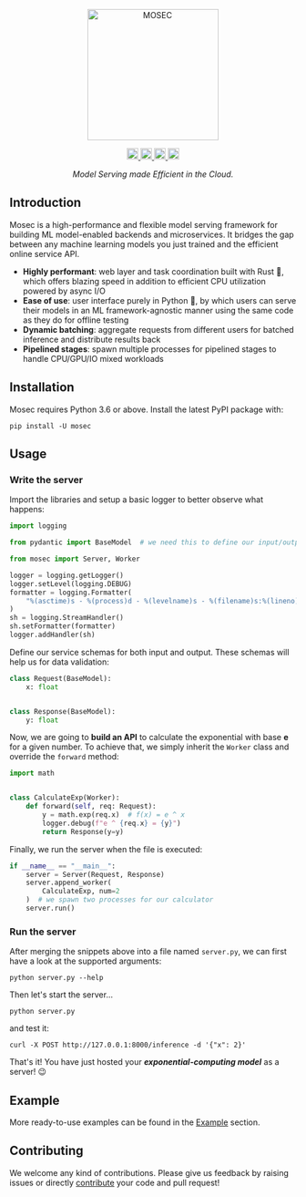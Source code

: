 <p align="center">
  <img src="https://user-images.githubusercontent.com/38581401/134487662-49733d45-2ba0-4c19-aa07-1f43fd35c453.png" height="230" alt="MOSEC" />
</p>

<p align="center">
  <a href="https://pypi.org/project/mosec/">
      <img src="https://badge.fury.io/py/mosec.svg" alt="PyPI version" height="20">
  </a>
  <a href="https://pepy.tech/project/mosec">
      <img src="https://pepy.tech/badge/mosec/month" alt="PyPi Downloads" height="20">
  </a>
  <a href="https://tldrlegal.com/license/apache-license-2.0-(apache-2.0)">
      <img src="https://img.shields.io/github/license/mosecorg/mosec" alt="License" height="20">
  </a>
  <a href="https://github.com/mosecorg/mosec/actions/workflows/check.yml?query=workflow%3A%22lint+and+test%22+branch%3Amain">
      <img src="https://github.com/mosecorg/mosec/actions/workflows/check.yml/badge.svg?branch=main" alt="Check status" height="20">
  </a>
</p>

<p align="center">
  <i>Model Serving made Efficient in the Cloud.</i>
</p>


## Introduction
Mosec is a high-performance and flexible model serving framework for building ML model-enabled backends and microservices. It bridges the gap between any machine learning models you just trained and the efficient online service API.

* **Highly performant**: web layer and task coordination built with Rust 🦀, which offers blazing speed in addition to efficient CPU utilization powered by async I/O
* **Ease of use**: user interface purely in Python 🐍, by which users can serve their models in an ML framework-agnostic manner using the same code as they do for offline testing
* **Dynamic batching**: aggregate requests from different users for batched inference and distribute results back
* **Pipelined stages**: spawn multiple processes for pipelined stages to handle CPU/GPU/IO mixed workloads


## Installation
Mosec requires Python 3.6 or above. Install the latest PyPI package with:

    pip install -U mosec


## Usage
### Write the server
Import the libraries and setup a basic logger to better observe what happens:
```python
import logging

from pydantic import BaseModel  # we need this to define our input/output schemas

from mosec import Server, Worker

logger = logging.getLogger()
logger.setLevel(logging.DEBUG)
formatter = logging.Formatter(
    "%(asctime)s - %(process)d - %(levelname)s - %(filename)s:%(lineno)s - %(message)s"
)
sh = logging.StreamHandler()
sh.setFormatter(formatter)
logger.addHandler(sh)
```


Define our service schemas for both input and output. These schemas will help us for data validation:
```python
class Request(BaseModel):
    x: float


class Response(BaseModel):
    y: float
```


Now, we are going to **build an API** to calculate the exponential with base **e** for a given number. To achieve that, we simply inherit the `Worker` class and override the `forward` method:
```python
import math


class CalculateExp(Worker):
    def forward(self, req: Request):
        y = math.exp(req.x)  # f(x) = e ^ x
        logger.debug(f"e ^ {req.x} = {y}")
        return Response(y=y)
```


Finally, we run the server when the file is executed:
```python
if __name__ == "__main__":
    server = Server(Request, Response)
    server.append_worker(
        CalculateExp, num=2
    )  # we spawn two processes for our calculator
    server.run()

```

### Run the server
After merging the snippets above into a file named `server.py`, we can first have a look at the supported arguments:

    python server.py --help

Then let's start the server...

    python server.py

and test it:

    curl -X POST http://127.0.0.1:8000/inference -d '{"x": 2}'

That's it! You have just hosted your ***exponential-computing model*** as a server! 😉

## Example
More ready-to-use examples can be found in the [Example](https://mosecorg.github.io/mosec/example) section.


## Contributing
We welcome any kind of contributions. Please give us feedback by raising issues or directly [contribute](https://mosecorg.github.io/mosec/contributing) your code and pull request!
